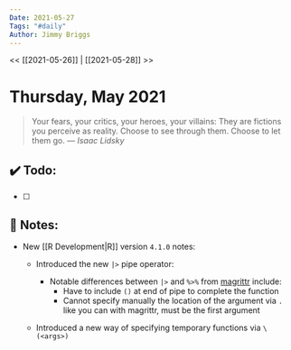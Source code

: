 ```yaml
---
Date: 2021-05-27
Tags: "#daily"
Author: Jimmy Briggs
---
```


<< [[2021-05-26]] | [[2021-05-28]] >>

# Thursday, May 2021

> Your fears, your critics, your heroes, your villains: They are fictions you perceive as reality. Choose to see through them. Choose to let them go.
> &mdash; <cite>Isaac Lidsky</cite>


## ✔️ Todo:

- [ ] 

## 📝 Notes:

- New [[R Development|R]] version `4.1.0` notes:
	- Introduced the new `|>` pipe operator:
		- Notable differences between `|>` and `%>%` from [magrittr](https://github.com/tidyverse/magrittr) include:
			- Have to include `()` at end of pipe to complete the function
			- Cannot specify manually the location of the argument via `.` like you can with magrittr, must be the first argument

	- Introduced a new way of specifying temporary functions via `\(<args>)`  

